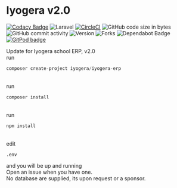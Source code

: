 # Iyogera v2.0
[![Codacy Badge](https://api.codacy.com/project/badge/Grade/79797631570d42eba87d9b1fab6639b6)](https://app.codacy.com/gh/brickservers/Iyogera-v2.0?utm_source=github.com&utm_medium=referral&utm_content=brickservers/Iyogera-v2.0&utm_campaign=Badge_Grade_Dashboard)
![Laravel](https://github.com/wallacemyem/Iyogera-v2.0/workflows/Laravel/badge.svg) [![CircleCI](https://circleci.com/gh/wallacemyem/Iyogera-v2.0.svg?style=svg)](https://circleci.com/gh/wallacemyem/Iyogera-v2.0) <img src="https://img.shields.io/github/repo-size/wallacemyem/Iyogera-v2.0" alt="GitHub code size in bytes">
  <img src="https://img.shields.io/github/commit-activity/w/wallacemyem/Iyogera-v2.0" alt="GitHub commit activity"> <img src="https://badgen.net/packagist/v/iyogera/iyogera-erp/latest" alt="Version"> <img src="https://img.shields.io/github/forks/wallacemyem/Iyogera-v2.0" alt="Forks">
<img src="https://badgen.net/dependabot/thepracticaldev/dev.to?icon=dependabot" alt="Dependabot Badge">
  <a href="https://gitpod.io/from-referrer/">
    <img src="https://img.shields.io/badge/setup-automated-blue?logo=gitpod" alt="GitPod badge">
  </a>
<p>
Update for Iyogera school ERP, v2.0
  <br>
  run 
  
  ```php
  composer create-project iyogera/iyogera-erp
  ```
  <br>
  run 
  
  ```php
  composer install
  ```
  <br>
  run 
  
  ```php
  npm install
  ```
  <br>
  edit 
  
  ```
  .env
  ```
  and you will be up and running
  <br>
  Open an issue when you have one.
  <br>
  No database are supplied, its upon request or a sponsor.
